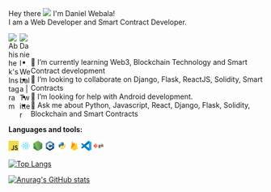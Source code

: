 Hey there <img src="https://media.giphy.com/media/hvRJCLFzcasrR4ia7z/giphy.gif" width="25px"> I'm Daniel Webala! </br>
I am a Web Developer and Smart Contract Developer.

 <link rel="stylesheet" href="https://cdn.jsdelivr.net/gh/devicons/devicon@v2.15.1/devicon.min.css">
          

<a href="https://www.instagram.com/_web_d/">
  <img align="left" alt="Abhishek's Instagram" width="22px" src="https://raw.githubusercontent.com/hussainweb/hussainweb/main/icons/instagram.png" />
</a>

<a href="https://twitter.com/Webbie1001">
  <img align="left" alt="Daniel Webala | Twitter" width="22px" src="https://raw.githubusercontent.com/peterthehan/peterthehan/master/assets/twitter.svg" />
</a>


</br>
<!--
<a href="https://www.linkedin.com/in/abhisheknaiidu/">
  <img align="left" alt="Abhishek's LinkedIN" width="22px" src="https://raw.githubusercontent.com/peterthehan/peterthehan/master/assets/linkedin.svg" />
</a>
<a href="https://discord.com/users/">
  <img align="left" alt="Webala's Discord" width="22px" src="https://raw.githubusercontent.com/peterthehan/peterthehan/master/assets/discord.svg" />
</a>
-->

</br>


- 🌱 I’m currently learning Web3, Blockchain Technology and Smart Contract development
- 👯 I’m looking to collaborate on Django, Flask, ReactJS, Solidity, Smart Contracts
- 🤔 I’m looking for help with Android development.
- 💬 Ask me about Python, Javascript, React, Django, Flask, Solidity, Blockchain and Smart Contracts



**Languages and tools:**  

<code><img height="20" src="https://raw.githubusercontent.com/github/explore/80688e429a7d4ef2fca1e82350fe8e3517d3494d/topics/javascript/javascript.png"></code>
<code><img height="20" src="https://raw.githubusercontent.com/github/explore/80688e429a7d4ef2fca1e82350fe8e3517d3494d/topics/react/react.png"></code>
<code><img height="20" src="https://raw.githubusercontent.com/github/explore/80688e429a7d4ef2fca1e82350fe8e3517d3494d/topics/nodejs/nodejs.png"></code>
<code><img height="20" src="https://raw.githubusercontent.com/github/explore/80688e429a7d4ef2fca1e82350fe8e3517d3494d/topics/cpp/cpp.png"></code>
<code><img height="20" src="https://raw.githubusercontent.com/github/explore/80688e429a7d4ef2fca1e82350fe8e3517d3494d/topics/python/python.png"></code>
<code><img height="20" src="https://raw.githubusercontent.com/github/explore/80688e429a7d4ef2fca1e82350fe8e3517d3494d/topics/firebase/firebase.png"></code>
<code><img src="https://raw.githubusercontent.com/github/explore/80688e429a7d4ef2fca1e82350fe8e3517d3494d/topics/visual-studio-code/visual-studio-code.png" alt="VS Code" height="20"></code>
<code><img height="20" src="https://raw.githubusercontent.com/github/explore/80688e429a7d4ef2fca1e82350fe8e3517d3494d/topics/git/git.png"></code>

<i class="devicon-django-plain colored"></i>
          


[![Top Langs](https://github-readme-stats.vercel.app/api/top-langs/?username=webala&layout=compact&theme=tokyonight)](https://github.com/anuraghazra/github-readme-stats)

[![Anurag's GitHub stats](https://github-readme-stats.vercel.app/api?username=webala&show_icons=true&theme=tokyonight)](https://github.com/anuraghazra/github-readme-stats)






